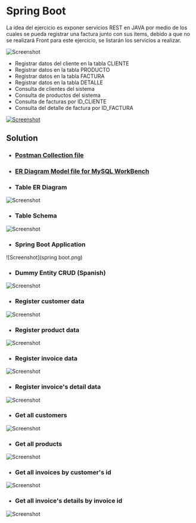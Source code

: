 # Spring Boot

La idea del ejercicio es exponer servicios REST en JAVA por medio de los cuales se pueda registrar una factura junto con
sus ítems, debido a que no se realizará Front para este ejercicio, se listarán los servicios a realizar.

![Screenshot](img.png)

- Registrar datos del cliente en la tabla CLIENTE
- Registrar datos en la tabla PRODUCTO
- Registrar datos en la tabla FACTURA
- Registrar datos en la tabla DETALLE
- Consulta de clientes del sistema
- Consulta de productos del sistema
- Consulta de facturas por ID_CLIENTE
- Consulta del detalle de factura por ID_FACTURA

[![Screenshot](img_1.png)](http://smartsoft.la)

## Solution

- ### [Postman Collection file](SmartSoft.postman_collection.json)

- ### [ER Diagram Model file for MySQL WorkBench](ER_diagram.mwb)

- ### Table ER Diagram

![Screenshot](er_diagram.png)

- ### Table Schema

![Screenshot](tablas.png)

- ### Spring Boot Application

![Screenshot](spring boot.png)

- ### Dummy Entity CRUD (Spanish)

![Screenshot](0.png)

- ### Register customer data

![Screenshot](1.png)

- ### Register product data

![Screenshot](2.png)

- ### Register invoice data

![Screenshot](3.png)

- ### Register invoice's detail data

![Screenshot](4.png)

- ### Get all customers

![Screenshot](5.png)

- ### Get all products

![Screenshot](6.png)

- ### Get all invoices by customer's id

![Screenshot](7.png)

- ### Get all invoice's details by invoice id

![Screenshot](8.png)
